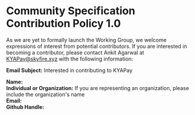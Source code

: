 # Community Specification Contribution Policy 1.0

As we are yet to formally launch the Working Group, we welcome expressions of interest from potential contributors. If you are interested in becoming a contributor, please contact Ankit Agarwal at KYAPay@skyfire.xyz with the following information:

**Email Subject:** Interested in contributing to KYAPay

**Name:**  
**Individual or Organization:** If you are representing an organization, please include the organization's name  
**Email:**  
**Github Handle:**  
